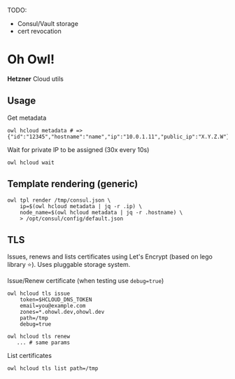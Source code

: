TODO:
- Consul/Vault storage
- cert revocation

# Oh Owl!

**Hetzner** Cloud utils

## Usage

Get metadata
```
owl hcloud metadata # => {"id":"12345","hostname":"name","ip":"10.0.1.11","public_ip":"X.Y.Z.W"}
```

Wait for private IP to be assigned (30x every 10s)
```
owl hcloud wait
```

## Template rendering (generic)

```
owl tpl render /tmp/consul.json \
    ip=$(owl hcloud metadata | jq -r .ip) \
    node_name=$(owl hcloud metadata | jq -r .hostname) \
    > /opt/consul/config/default.json
```

## TLS

Issues, renews and lists certificates using Let's Encrypt (based on lego [](https://github.com/go-acme/lego/) library :star:).
Uses pluggable storage system.

Issue/Renew certificate (when testing use `debug=true`)
```
owl hcloud tls issue
    token=$HCLOUD_DNS_TOKEN
    email=you@example.com
    zones=*.ohowl.dev,ohowl.dev
    path=/tmp
    debug=true

owl hcloud tls renew
   ... # same params
```

List certificates
```
owl hcloud tls list path=/tmp
```
